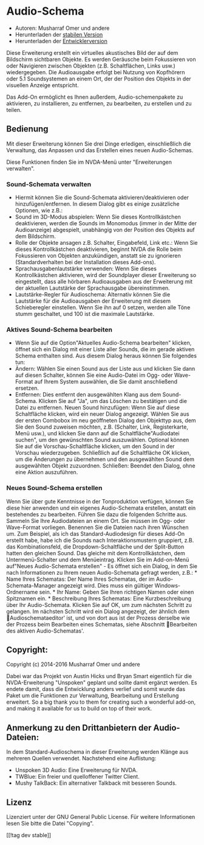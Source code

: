 # Audio-Schema #

*   Autoren: Musharraf Omer und andere
*   Herunterladen der [stabilen Version][1]
*   Herunterladen der [Entwicklerversion][2]

Diese Erweiterung erstellt ein virtuelles akustisches Bild der auf dem
Bildschirm sichtbaren Objekte. Es werden Geräusche beim Fokussieren von oder
Navigieren zwischen Objekten (z.B. Schaltflächen, Links usw.)
wiedergegeben. Die Audioausgabe erfolgt bei Nutzung von Kopfhörern oder 5.1
Soundsystemen an einem Ort, der der Position des Objekts in der visuellen
Anzeige entspricht.

Das Add-On ermöglicht es Ihnen außerdem, Audio-schemenpakete zu aktivieren,
zu installieren, zu entfernen, zu bearbeiten, zu erstellen und zu teilen.

## Bedienung

Mit dieser Erweiterung können Sie drei Dinge erledigen, einschließlich die
Verwaltung, das Anpassen und das Erstellen eines neuen Audio-Schemas.

Diese Funktionen finden Sie im NVDA-Menü unter "Erweiterungen verwalten".

### Sound-Schemata verwalten

- Hiermit können Sie die Sound-Schemata aktivieren/deaktivieren oder
  hinzufügen/entfernen.
In diesem Dialog gibt es einige zusätzliche Optionen, wie z.B.:
 - Sound im 3D-Modus abspielen: Wenn Sie dieses Kontrollkästchen deaktivieren, werden die Sounds im Monomodus (immer in der Mitte der Audioanzeige) abgespielt, unabhängig von der Position des Objekts auf dem Bildschirm.
 - Rolle der Objekte ansagen z.B. Schalter, Eingabefeld, Link etc.: Wenn Sie dieses Kontrollkästchen deaktivieren, beginnt NVDA die Rolle beim Fokussieren von Objekten anzukündigen, anstatt sie zu ignorieren (Standardverhalten bei der Installation dieses Add-ons).
 - Sprachausgabenlautstärke verwenden: Wenn Sie dieses Kontrollkästchen aktivieren, wird der Soundplayer dieser Erweiterung so eingestellt, dass alle hörbaren Audioausgaben aus der Erweiterung mit der aktuellen Lautstärke der Sprachausgabe übereinstimmen.
 - Lautstärke-Regler für Audioschema: Alternativ können Sie die Lautstärke für die Audioausgaben der Erweiterung mit diesem Schieberegler einstellen. Wenn Sie ihn auf 0 setzen, werden alle Töne stumm geschaltet, und 100 ist die maximale Lautstärke.
### Aktives Sound-Schema bearbeiten

- Wenn Sie auf die Option"Aktuelles Audio-Schema bearbeiten" klicken, öffnet
  sich ein Dialog mit einer Liste aller Sounds, die im gerade aktiven Schema
  enthalten sind. Aus diesem Dialog heraus können Sie folgendes tun:
- Ändern: Wählen Sie einen Sound aus der Liste aus und klicken Sie dann auf
  diesen Schalter, können Sie eine Audio-Datei im Ogg- oder Wave-Format auf
  Ihrem System auswählen, die Sie damit anschließend ersetzen.
- Entfernen: Dies entfernt den ausgewählten Klang aus dem
  Sound-Schema. Klicken Sie auf "Ja", um das Löschen zu bestätigen und die
  Datei zu entfernen.
Neuen Sound hinzufügen: Wenn Sie auf diese Schaltfläche klicken, wird ein neuer Dialog angezeigt. Wählen Sie aus der ersten Combobox im neu geöffneten Dialog den Objekttyp aus, dem Sie den Sound zuweisen möchten, z.B. (Schalter, Link, Registerkarte, Menü usw.), und klicken Sie dann auf die Schaltfläche"Audiodatei suchen", um den gewünschten Sound auszuwählen. Optional können Sie auf die Vorschau-Schaltfläche klicken, um den Sound in der Vorschau wiederzugeben. Schließlich auf die Schaltfläche OK klicken, um die Änderungen zu übernehmen und den ausgewählten Sound dem ausgewählten Objekt zuzuordnen. 
Schließen: Beendet den Dialog, ohne eine Aktion auszuführen.
### Neues Sound-Schema erstellen

Wenn Sie über gute Kenntnisse in der Tonproduktion verfügen, können Sie
diese hier anwenden und ein eigenes Audio-Schemata erstellen, anstatt ein
bestehendes zu bearbeiten. Führen Sie dazu die folgenden Schritte aus.
Sammeln Sie Ihre Audiodateien an einem Ort. Sie müssen im Ogg- oder
Wave-Format vorliegen. Benennen Sie die Dateien nach ihren Wünschen um. Zum
Beispiel, als ich das Standard-Audiodesign für dieses Add-On erstellt habe,
habe ich die Sounds nach Interaktionsmustern gruppiert, z.B. das
Kombinationsfeld, die Dropdown-Schaltfläche und der Split-Button hatten den
gleichen Sound. Das gleiche mit dem Kontrollkästchen, dem Untermenü-Schalter
und dem Menüeintrag.  Klicken Sie im Add-on-Menü auf"Neues Audio-Schemata
erstellen" - Es öffnet sich ein Dialog, in dem Sie nach Informationen zu
Ihrem neuen Audio-Schemata gefragt werden, z.B.: *	Name Ihres Schematas: Der
Name Ihres Schematas, der im Audio-Schemata-Manager angezeigt wird. Dies
muss ein gültiger Windows-Ordnername sein.  *	Ihr Name: Geben Sie Ihren
richtigen Namen oder einen Spitznamen ein.  *	Beschreibung Ihres Schematas:
Eine Kurzbeschreibung über Ihr Audio-Schemata.  Klicken Sie auf OK, um zum
nächsten Schritt zu gelangen.  Im nächsten Schritt wird ein Dialog
angezeigt, der ähnlich dem Audioschemataeditor' ist, und von dort aus ist
der Prozess derselbe wie der Prozess beim Bearbeiten eines Schematas, siehe
Abschnitt Bearbeiten des aktiven Audio-Schematas'.

## Copyright:

Copyright (c) 2014-2016 Musharraf Omer und andere

Dabei war das Projekt von Austin Hicks und Bryan Smart eigentlich für die
NVDA-Erweiterung "Unspoken" geplant und sollte damit ergänzt werden. Es
endete damit, dass die Entwicklung anders verlief und somit wurde das Paket
um die Funktionen zur Verwaltung, Bearbeitung und Erstellung erweitert.
So a big thank you to them for creating such a wonderful add-on,
and making it available for us to build on top of their work.

## Anmerkung zu den Drittanbietern der Audio-Dateien:

In dem Standard-Audioschema in dieser Erweiterung werden Klänge aus mehreren
Quellen verwendet. Nachstehend eine Auflistung:
- Unspoken 3D Audio: Eine Erweiterung für NVDA.
- TWBlue: Ein freier und quelloffener Twitter Client.
- Mushy TalkBack: Ein alternativer Talkback mit besseren Sounds.

## Lizenz
Lizenziert unter der GNU General Public License. Für weitere Informationen
lesen Sie bitte die Datei "Copying".

[[!tag dev stable]]

[1]: https://addons.nvda-project.org/files/get.php?file=ath

[2]: http://addons.nvda-project.org/files/get.php?file=ath-dev
